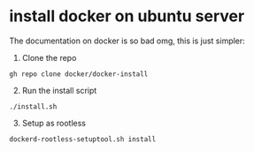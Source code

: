 # install docker on ubuntu server

The documentation on docker is so bad omg, this is just simpler:

1. Clone the repo

```
gh repo clone docker/docker-install
```

2. Run the install script

```
./install.sh
```

3. Setup as rootless

```
dockerd-rootless-setuptool.sh install
```

